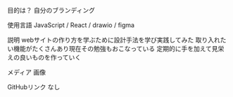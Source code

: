 目的は？
自分のブランディング

使用言語
JavaScript / React / drawio / figma

説明
webサイトの作り方を学ぶために設計手法を学び実践してみた
取り入れたい機能がたくさんあり現在その勉強もおこなっている
定期的に手を加えて見栄えの良いものを作っていく

メディア
画像

GitHubリンク
なし